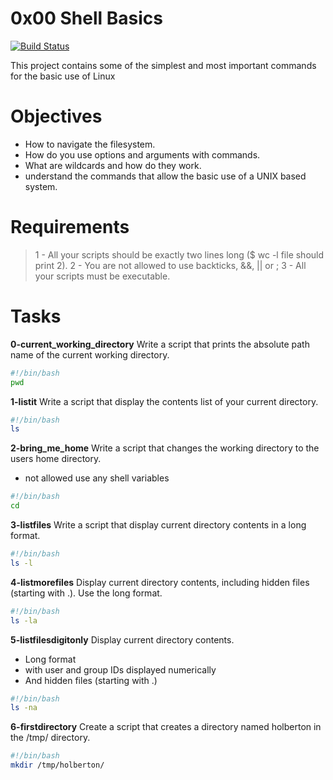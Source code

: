 # 0x00 Shell Basics

[![Build Status](https://travis-ci.org/joemccann/dillinger.svg?branch=master)](https://travis-ci.org/joemccann/dillinger)

This project contains some of the simplest and most important commands for the basic use of Linux

# Objectives
 - How to navigate the filesystem.
 - How do you use options and arguments with commands.
 - What are wildcards and how do they work.
 - understand the commands that allow the basic use of a UNIX based system.
# Requirements
>1 - All your scripts should be exactly two lines long ($ wc -l file should print 2).
>2 - You are not allowed to use backticks, &&, || or ;
>3 - All your scripts must be executable.
# Tasks
**0-current_working_directory**
Write a script that prints the absolute path name of the current working directory.
```sh
#!/bin/bash
pwd
```
**1-listit**
Write a script that display the contents list of your current directory.
```sh
#!/bin/bash
ls
```
**2-bring_me_home**
Write a script that changes the working directory to the users home directory.
-  not allowed use any shell variables
```sh
#!/bin/bash
cd
```
**3-listfiles**
Write a script that display current directory contents in a long format.
```sh
#!/bin/bash
ls -l
```
**4-listmorefiles**
Display current directory contents, including hidden files (starting with .). Use the long format.
```sh
#!/bin/bash
ls -la
```
**5-listfilesdigitonly**
Display current directory contents.
- Long format
- with user and group IDs displayed numerically
- And hidden files (starting with .)
```sh
#!/bin/bash
ls -na
```
**6-firstdirectory**
Create a script that creates a directory named holberton in the /tmp/ directory.
```bash
#!/bin/bash
mkdir /tmp/holberton/
```
